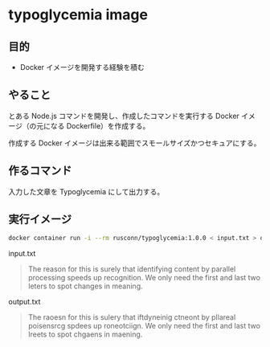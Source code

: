 # typoglycemia image

## 目的

- Docker イメージを開発する経験を積む

## やること

とある Node.js コマンドを開発し、作成したコマンドを実行する Docker イメージ（の元になる Dockerfile）を作成する。

作成する Docker イメージは出来る範囲でスモールサイズかつセキュアにする。

## 作るコマンド

入力した文章を Typoglycemia にして出力する。

## 実行イメージ

```sh
docker container run -i --rm rusconn/typoglycemia:1.0.0 < input.txt > output.txt
```

input.txt

> The reason for this is surely that identifying content by parallel processing speeds up recognition. We only need the first and last two leters to spot changes in meaning.

output.txt

> The raoesn for this is sulery that iftdyneinig ctneont by pllareal poisensrcg spdees up roneotciign. We only need the first and last two lreets to spot chgaens in maening.

